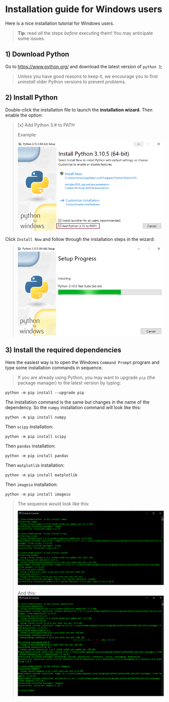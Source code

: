 # Installation guide for Windows users

Here is a nice installation tutorial for Windows users. 
> **Tip**: read _all_ the steps _before_ executing them! You may anticipate some issues.

## 1) **Download Python**
Go to https://www.python.org/ and download the latest version of `python 3`;
> Unless you have good reasons to keep it, we encourage you to first 
> _uninstall_ older Python versions to prevent problems.  

## 2) **Install Python**
Double-click the installation file to launch the **installation wizard**. Then enable the option:

> [x] Add Python 3.# to PATH
> 
> Example:
> 
> ![addpath](https://github.com/ipo-exe/abm-cue/blob/main/docs/figs/add_to_path.png "add")

Click `Install Now` and follow through the installation steps in the wizard:

> ![install](https://github.com/ipo-exe/abm-cue/blob/main/docs/figs/install.png "install")

## 3) Install the required dependencies
Here the easiest way is to open the Windows `Command Prompt` program and 
type some installation commands in sequence. 
> If you are already using Python, you may want to upgrade `pip` (the package manager) 
> to the latest version by typing:
```commandline
python -m pip install --upgrade pip
```

The installation command is the same but changes in the name of the dependency. So the `numpy` installation command will look like this: 
```commandline
python -m pip install numpy
```
Then `scipy` installation:
```commandline
python -m pip install scipy
```
Then `pandas` installation:
```commandline
python -m pip install pandas
```
Then `matplotlib` installation:
```commandline
python -m pip install matplotlib
```
Then `imageio` installation:
```commandline
python -m pip install imageio
```
> The sequence would look like this:
> 
> ![pip1](https://github.com/ipo-exe/abm-cue/blob/main/docs/figs/pip_install_1.PNG "pip1")
> 
> And this:
> ![pip2](https://github.com/ipo-exe/abm-cue/blob/main/docs/figs/pip_install_2.PNG "pip2")

